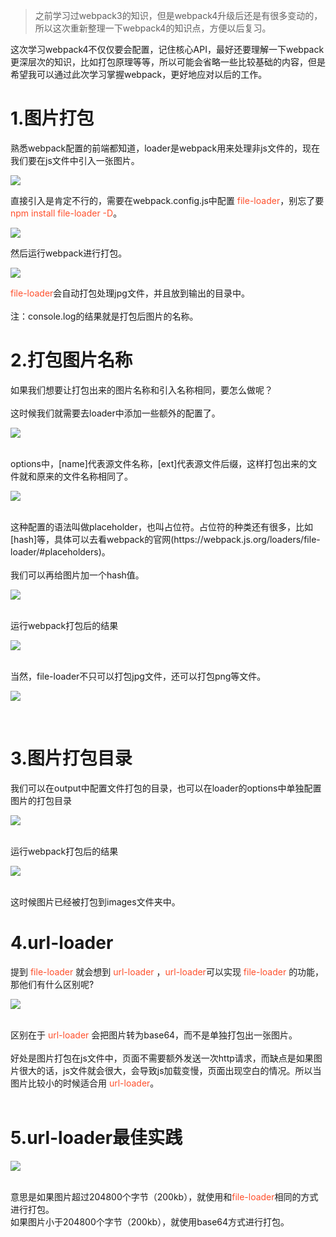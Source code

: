 >之前学习过webpack3的知识，但是webpack4升级后还是有很多变动的，所以这次重新整理一下webpack4的知识点，方便以后复习。

<p>这次学习webpack4不仅仅要会配置，记住核心API，最好还要理解一下webpack更深层次的知识，比如打包原理等等，所以可能会省略一些比较基础的内容，但是希望我可以通过此次学习掌握webpack，更好地应对以后的工作。</p>
<h1>1.图片打包</h1>
<p>熟悉webpack配置的前端都知道，loader是webpack用来处理非js文件的，现在我们要在js文件中引入一张图片。</p>


![](http://psmdxhpp9.bkt.clouddn.com/webpack1/blog1-1.png)


<p>直接引入是肯定不行的，需要在webpack.config.js中配置 <font background=#fff5f5 color=#ff502c>file-loader</font>，别忘了要  <font background=#fff5f5 color=#ff502c>npm install file-loader -D</font>。</p>


![](http://psmdxhpp9.bkt.clouddn.com/webpack1/blog1-2.png)


<p>然后运行webpack进行打包。</p>


![](http://psmdxhpp9.bkt.clouddn.com/webpack1/blog1-3.png)


<font background=#fff5f5 color=#ff502c>file-loader</font>会自动打包处理jpg文件，并且放到输出的目录中。
<br>
<br>
注：console.log的结果就是打包后图片的名称。
<h1>2.打包图片名称</h1>
如果我们想要让打包出来的图片名称和引入名称相同，要怎么做呢？
<br>
<br>
这时候我们就需要去loader中添加一些额外的配置了。


![](http://psmdxhpp9.bkt.clouddn.com/webpack1/blog1-4.png)


<br>
options中，[name]代表源文件名称，[ext]代表源文件后缀，这样打包出来的文件就和原来的文件名称相同了。


![](http://psmdxhpp9.bkt.clouddn.com/webpack1/blog1-5.png)


<br>
这种配置的语法叫做placeholder，也叫占位符。占位符的种类还有很多，比如[hash]等，具体可以去看webpack的官网(https://webpack.js.org/loaders/file-loader/#placeholders)。
<br>
<br>
我们可以再给图片加一个hash值。


![](http://psmdxhpp9.bkt.clouddn.com/webpack1/blog1-6.png)


<br>
运行webpack打包后的结果


![](http://psmdxhpp9.bkt.clouddn.com/webpack1/blog1-7.png)


<br>
当然，file-loader不只可以打包jpg文件，还可以打包png等文件。


![](http://psmdxhpp9.bkt.clouddn.com/webpack1/blog1-8.png)


<br>
<h1>3.图片打包目录</h1>
我们可以在output中配置文件打包的目录，也可以在loader的options中单独配置图片的打包目录


![](http://psmdxhpp9.bkt.clouddn.com/webpack1/blog1-9.png)

<br>
运行webpack打包后的结果


![](http://psmdxhpp9.bkt.clouddn.com/webpack1/blog1-10.png)


<br>
这时候图片已经被打包到images文件夹中。
<h1>4.url-loader</h1>
提到 <font background=#fff5f5 color=#ff502c>file-loader</font> 就会想到 <font background=#fff5f5 color=#ff502c>url-loader</font> ，<font background=#fff5f5 color=#ff502c>url-loader</font>可以实现 <font background=#fff5f5 color=#ff502c>file-loader</font> 的功能，那他们有什么区别呢?


![](http://psmdxhpp9.bkt.clouddn.com/webpack1/blog1-11.png)


<br>
区别在于 <font background=#fff5f5 color=#ff502c>url-loader</font> 会把图片转为base64，而不是单独打包出一张图片。
<br> 
<br>
好处是图片打包在js文件中，页面不需要额外发送一次http请求，而缺点是如果图片很大的话，js文件就会很大，会导致js加载变慢，页面出现空白的情况。所以当图片比较小的时候适合用 <font background=#fff5f5 color=#ff502c>url-loader</font>。
<br>
<br>
<h1>5.url-loader最佳实践</h1>

![](http://psmdxhpp9.bkt.clouddn.com/webpack1/blog1-12.png)

<br>
意思是如果图片超过204800个字节（200kb），就使用和<font background=#fff5f5 color=#ff502c>file-loader</font>相同的方式进行打包。
<br>
如果图片小于204800个字节（200kb），就使用base64方式进行打包。
